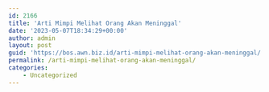 ```yaml
---
id: 2166
title: 'Arti Mimpi Melihat Orang Akan Meninggal'
date: '2023-05-07T18:34:29+00:00'
author: admin
layout: post
guid: 'https://bos.awn.biz.id/arti-mimpi-melihat-orang-akan-meninggal/'
permalink: /arti-mimpi-melihat-orang-akan-meninggal/
categories:
    - Uncategorized
---
```


